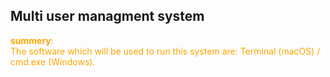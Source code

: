 <h2>Multi user managment system</h2>

<p style="color:orange;"><strong>summery</strong>:<br/>
The software which will be used to run this system are: Terminal (macOS) / cmd.exe (Windows).</p>

